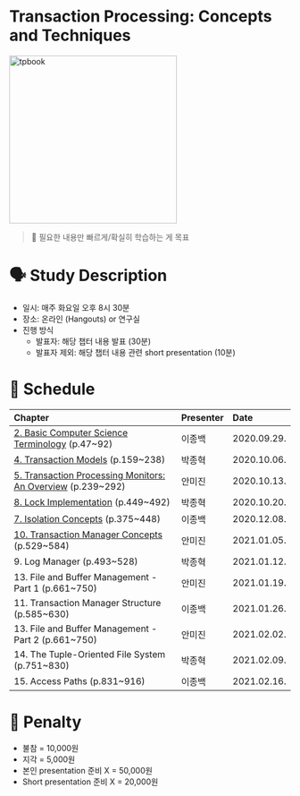 # Transaction Processing: Concepts and Techniques

<img src="https://images-na.ssl-images-amazon.com/images/I/41AFnKr8uPL._SX407_BO1,204,203,200_.jpg" alt="tpbook" width="300"/>

> :pushpin: 필요한 내용만 빠르게/확실히 학습하는 게 목표

# 🗣️ Study Description

- 일시: 매주 화요일 오후 8시 30분
- 장소: 온라인 (Hangouts) or 연구실
- 진행 방식
    - 발표자: 해당 챕터 내용 발표 (30분)
    - 발표자 제외: 해당 챕터 내용 관련 short presentation (10분)

# 📜 Schedule

| Chapter | Presenter | Date |
| :------ | :-------- | :--- |
| [2. Basic Computer Science Terminology](chapter2) (p.47~92) | 이종백 | 2020.09.29. |
| [4. Transaction Models](chapter4) (p.159~238)               | 박종혁 | 2020.10.06. |
| [5. Transaction Processing Monitors: An Overview](chapter5) (p.239~292) | 안미진 | 2020.10.13. |
| [8. Lock Implementation](chapter8) (p.449~492)              | 박종혁 | 2020.10.20. |
| [7. Isolation Concepts](chapter7) (p.375~448)               | 이종백 | 2020.12.08. |
| [10. Transaction Manager Concepts](chapter10) (p.529~584)                | 안미진 | 2021.01.05. |
| 9. Log Manager (p.493~528)                                  | 박종혁 | 2021.01.12. |
| 13. File and Buffer Management - Part 1 (p.661~750)         | 안미진 | 2021.01.19. |
| 11. Transaction Manager Structure (p.585~630)               | 이종백 | 2021.01.26. |
| 13. File and Buffer Management - Part 2 (p.661~750)         | 안미진 | 2021.02.02. |
| 14. The Tuple-Oriented File System (p.751~830)              | 박종혁 | 2021.02.09. |
| 15. Access Paths (p.831~916)                                | 이종백 | 2021.02.16. |

# 💸 Penalty

- 불참 = 10,000원
- 지각 = 5,000원
- 본인 presentation 준비 X = 50,000원
- Short presentation 준비 X = 20,000원
